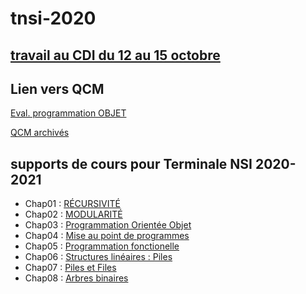 # tnsi-2020
## [travail au CDI du 12 au 15 octobre](https://github.com/thfruchart/tnsi-2020/blob/master/Travail_CDI.pdf)


## Lien vers QCM
[Eval. programmation OBJET](https://genumsi.inria.fr/qcm.php?h=013994c45fe5c275c85efc89953c8b5e)


[QCM archivés](https://github.com/thfruchart/tnsi-2020/blob/master/QCM_archives.md)


## supports de cours pour Terminale NSI 2020-2021
- Chap01 : [RÉCURSIVITÉ](https://github.com/thfruchart/tnsi-2020/tree/master/Chap01)
- Chap02 : [MODULARITÉ](https://github.com/thfruchart/tnsi-2020/tree/master/Chap02)
- Chap03 : [Programmation Orientée Objet](https://github.com/thfruchart/tnsi-2020/tree/master/Chap03)
- Chap04 : [Mise au point de programmes](https://github.com/thfruchart/tnsi-2020/tree/master/Chap04)
- Chap05 : [Programmation fonctionelle](https://github.com/thfruchart/tnsi-2020/tree/master/Chap05)
- Chap06 : [Structures linéaires : Piles](https://github.com/thfruchart/tnsi-2020/tree/master/Chap06)
- Chap07 : [Piles et Files](https://github.com/thfruchart/tnsi-2020/tree/master/Chap07)
- Chap08 : [Arbres binaires](https://github.com/thfruchart/tnsi-2020/tree/master/Chap08)


